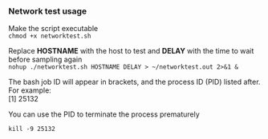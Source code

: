 ### Network test usage
Make the script executable  
`chmod +x networktest.sh`  

Replace **HOSTNAME** with the host to test and **DELAY** with the time to wait before sampling again  
`nohup ./networktest.sh HOSTNAME DELAY > ~/networktest.out 2>&1 &`  

The bash job ID will appear in brackets, and the process ID (PID) listed after. For example:  
[1] 25132  

You can use the PID to terminate the process prematurely  

`kill -9 25132`  
